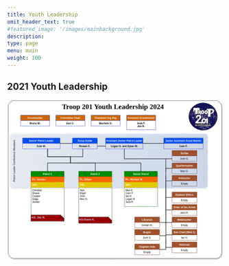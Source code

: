 ```yaml
---
title: Youth Leadership
omit_header_text: true
#featured_image: '/images/mainbackground.jpg'
description: 
type: page
menu: main
weight: 100
---
```


## 2021 Youth Leadership

![Youth Leadership](/images/youth-leadership.drawio.png)
